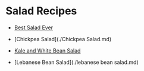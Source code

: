 # Salad Recipes

- [Best Salad Ever](./bestSaladEver.md)

- [Chickpea Salad](./Chickpea Salad.md)

- [Kale and White Bean Salad](./KaleAndWhiteBeanSalad.md)

- [Lebanese Bean Salad](./lebanese bean salad.md)